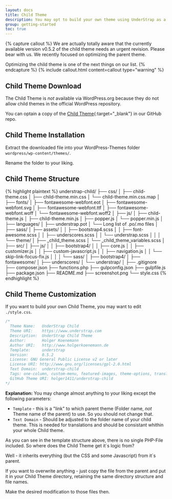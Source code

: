 ```yaml
---
layout: docs
title: Child Theme
description: You may opt to build your own theme using UnderStrap as a starter theme or use it as a parent theme - and keep the parent updatable therefore - and make all your changes in a child theme.
group: getting-started
toc: true
---
```


{% capture callout %}
We are actually totally aware that the currently available version v0.5.2 of the child theme needs an urgent revision. Please bear with us. We recently focused on optimizing the parent theme.

Optimizing the child theme is one of the next things on our list.
{% endcapture %}
{% include callout.html content=callout type="warning" %}

## Child Theme Download

The Child Theme is *not* available via WordPress.org because they do not allow child themes in the official WordPress repository.

You can optain a copy of the [Child Theme](https://github.com/understrap/understrap-child){:target="_blank"} in our GitHub repo.

## Child Theme Installation

Extract the downloaded file into your WordPress-Themes folder `wordpress/wp-content/themes/`.

Rename the folder to your liking.

## Child Theme Structure

{% highlight plaintext %}
understrap-child/
├── css/
│   ├── child-theme.css
│   ├── child-theme.min.css
│   └── child-theme.min.css.map
│
├── fonts/
│   ├── fontawesome-webfont.eot
│   ├── fontawesome-webfont.svg
│   ├── fontawesome-webfont.ttf
│   ├── fontawesome-webfont.woff
│   └── fontawesome-webfont.woff2
│
├── js/
│   ├── child-theme.js
│   ├── child-theme.min.js
│   ├── popper.js
│   └── popper.min.js
│
├── languages/
│   ├── understrap.pot
│   └── Long list of .po/.mo files
│
├── sass/
│   ├── assets/
│   │   ├── bootstrap4.scss
│   │   ├── font-awesome.scss
│   │   ├── underscores.scss
│   │   └── understrap.scss
│   │
│   └── theme/
│       ├── _child_theme.scss
│       └── _child_theme_variables.scss
│
├── src/
│   ├── js/
│   │   ├── bootstrap4/
│   │   ├── core.js
│   │   ├── customizer.js
│   │   ├── custom-javascript.js
│   │   ├── navigation.js
│   │   └── skip-link-focus-fix.js
│   │
│   └── sass/
│       ├── bootstrap4/
│       ├── fontawesome/
│       ├── underscores/
│       └── understrap/
│
├── .gitignore
├── composer.json
├── functions.php
├── gulpconfig.json
├── gulpfile.js
├── package.json
├── README.md
├── screenshot.png
└── style.css
{% endhighlight %}

## Child Theme Customization

If you want to build your own Child Theme, you may want to edit `./style.css`.

```php
/*
  Theme Name:   UnderStrap Child
  Theme URI:    https://www.understrap.com
  Description:  UnderStrap Child Theme
  Author:       Holger Koenemann
  Author URI:   http://www.holgerkoenemann.de
  Template:     understrap
  Version:      0.5.2
  License: GNU General Public License v2 or later
  License URI: http://www.gnu.org/licenses/gpl-2.0.html
  Text Domain:  understrap-child
  Tags: one-column, custom-menu, featured-images, theme-options, translation-ready
  GitHub Theme URI: holger1411/understrap-child
*/
```

**Explanation:**
You may change almost anything to your liking except the following parameters:

- `Template` - this is a "link" to which parent theme (Folder name, *not* Theme name of the parent) to use. So you should not change that.
- `Text Domain` - Should be adjusted to the folder name of your child theme. This is needed for translations and should be consistant whithin your whole Child theme.

As you can see in the template structure above, there is no single PHP-File included. So where does the Child Theme get it´s logic from?

Well - it inherits everything (but the CSS and some Javascript) from it´s parent.

If you want to overwrite anything - just copy the file from the parent and put it in your Child Theme directory, retaining the same directory structure and file names.

Make the desired modification to those files then.
